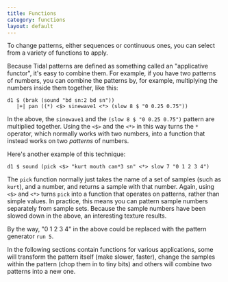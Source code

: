 ```yaml
---
title: Functions
category: functions
layout: default
---
```


To change patterns, either sequences or continuous ones, you can select from a variety of functions to apply.

Because Tidal patterns are defined as something called an "applicative
functor", it's easy to combine them. For example, if you have two
patterns of numbers, you can combine the patterns by, for example,
multiplying the numbers inside them together, like this:

~~~~ {haskell}
d1 $ (brak (sound "bd sn:2 bd sn"))
   |+| pan ((*) <$> sinewave1 <*> (slow 8 $ "0 0.25 0.75"))
~~~~

In the above, the `sinewave1` and the `(slow 8 $ "0 0.25 0.75")`
pattern are multiplied together. Using the `<$>` and the `<*>` in this way
turns the `*` operator, which normally works with two numbers, into a
function that instead works on two *patterns* of numbers.

Here's another example of this technique:

~~~~ {haskell}
d1 $ sound (pick <$> "kurt mouth can*3 sn" <*> slow 7 "0 1 2 3 4")
~~~~

The `pick` function normally just takes the name of a set of samples
(such as `kurt`), and a number, and returns a sample with that
number. Again, using `<$>` and `<*>` turns `pick` into a function that
operates on patterns, rather than simple values. In practice, this
means you can pattern sample numbers separately from sample
sets. Because the sample numbers have been slowed down in the above,
an interesting texture results.

By the way, "0 1 2 3 4" in the above could be replaced with the
pattern generator `run 5`.

In the following sections contain functions for various applications, some will transform the pattern itself (make slower, faster), change the samples within the pattern (chop them in to tiny bits) and others will combine two patterns into a new one.
